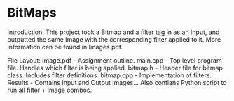 # BitMaps

Introduction:
  This project took a Bitmap and a filter tag in as an Input, and outputted the same Image with the corresponding filter applied to it. More information can be found in Images.pdf.

File Layout:
  Image.pdf - Assignment outline.
  main.cpp - Top level program file. Handles which filter is being applied.
  bitmap.h - Header file for bitmap class. Includes filter definitions.
  bitmap.cpp - Implementation of filters.
  Results - Contains Input and Output images... Also contians Python script to run all filter + image combos.
  
